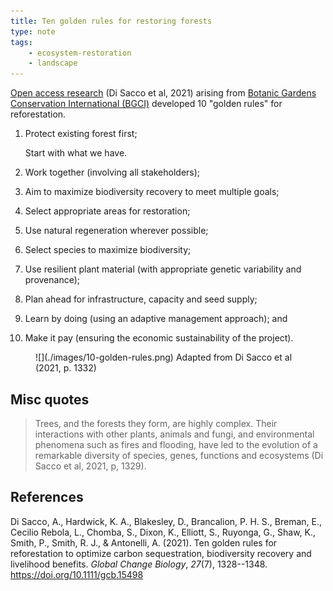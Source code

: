 ```yaml
---
title: Ten golden rules for restoring forests
type: note
tags:
    - ecosystem-restoration
    - landscape
---
```




[Open access research](https://onlinelibrary.wiley.com/doi/10.1111/gcb.15498) (Di Sacco et al, 2021) arising from [Botanic Gardens Conservation International (BGCI)](https://www.bgci.org/news-events/scientists-lay-out-10-golden-rules-for-restoring-forests/) developed 10 "golden rules" for reforestation.


1. Protect existing forest first; 

    Start with what we have.
2. Work together (involving all stakeholders); 
3. Aim to maximize biodiversity recovery to meet multiple goals; 
4. Select appropriate areas for restoration; 
5. Use natural regeneration wherever possible; 
6. Select species to maximize biodiversity; 
7. Use resilient plant material (with appropriate genetic variability and provenance); 
8. Plan ahead for infrastructure, capacity and seed supply; 
9. Learn by doing (using an adaptive management approach); and 
10. Make it pay (ensuring the economic sustainability of the project).

<figure markdown>
![](./images/10-golden-rules.png)
<caption>Adapted from Di Sacco et al (2021, p. 1332)<caption>
</figure>

## Misc quotes

> Trees, and the forests they form, are highly complex. Their interactions with other plants, animals and fungi, and environmental phenomena such as fires and flooding, have led to the evolution of a remarkable diversity of species, genes, functions and ecosystems (Di Sacco et al, 2021, p, 1329).

## References

Di Sacco, A., Hardwick, K. A., Blakesley, D., Brancalion, P. H. S., Breman, E., Cecilio Rebola, L., Chomba, S., Dixon, K., Elliott, S., Ruyonga, G., Shaw, K., Smith, P., Smith, R. J., & Antonelli, A. (2021). Ten golden rules for reforestation to optimize carbon sequestration, biodiversity recovery and livelihood benefits. *Global Change Biology*, *27*(7), 1328--1348. <https://doi.org/10.1111/gcb.15498>

